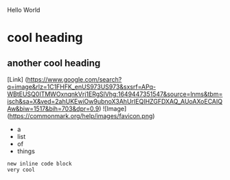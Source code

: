 Hello World

# cool heading
## another cool heading
[Link] (https://www.google.com/search?q=image&rlz=1C1FHFK_enUS973US973&sxsrf=APq-WBtEUSQ0ITMWOxnqnkVrj1ERgSlVhg:1649447351547&source=lnms&tbm=isch&sa=X&ved=2ahUKEwiOw9ubnoX3AhUrIEQIHZGFDXAQ_AUoAXoECAIQAw&biw=1517&bih=703&dpr=0.9)
![Image] (https://commonmark.org/help/images/favicon.png)
- a 
- list
- of
- things 
```
new inline code block
very cool
```

